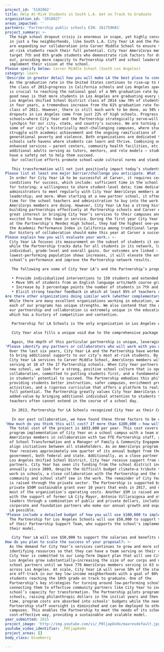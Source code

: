 ```yaml
---
project_id: '5102062'
title: Help At-Risk Students in South L.A. Get on Track to Graduate
organization_id: '2018027'
areas_impacted: ''
partners: 'Partnership public schools EIN: 261759681'
project_summary: >-
  The high school dropout crisis is enormous in scope, yet highly concentrated
  in just a few neighborhoods, like South L.A. City Year LA and the Partnership
  are expanding our collaboration into Carver Middle School to ensure the most
  at-risk students reach their full potential. City Year AmeriCorps members will
  target 7th and 8th grade students who demonstrate risk factors for dropping
  out, providing more capacity to Partnership staff and school leadership to
  implement their vision at the school.
Please specify below: Carver Middle School (South Los Angeles)
category: learn
'Describe in greater detail how you will make LA the best place to connect:': >-
  As the graduation rate in the United States continues to rise—up to 81.4% for
  the class of 2013—progress in California schools and Los Angeles specifically,
  is crucial to reaching the national goal of a 90% graduation rate by 2020. The
  good news is that more students in Los Angeles are graduating every year. The
  Los Angeles Unified School District class of 2014 saw 70% of students graduate
  in four years, a tremendous increase from the 61% graduation rate for the
  class of 2011. However, there is still much work to be done, as 50% of
  dropouts in Los Angeles come from just 22% of high schools. Progress in these
  schools—where City Year and the Partnership strategically serve—will be a
  lynchpin for our city, state, and country’s success. We are turning around
  some of our city’s historically most-challenging campuses, where students
  struggle with academic achievement and the ongoing ramifications of
  generational poverty and violence. Both organizations are dedicated to making
  schools safe havens where students can learn and thrive. Combining our
  enhanced services – parent centers, community health facilities, etc., with
  additional adults serving as tutors, mentors, and role models – students will
  have a safety net to help them succeed. 
   Our collective efforts promote school-wide cultural norms and standards related to student responsibility, efficacy and interactions between peers, students and adults. When we can change school climates—encouraging trust, respect and support—the impact is profound. Students are interacting positively with adults, and feel a sense of pride and ownership in their school. School pride makes students more likely to work hard in the classroom, reach out to adults for extra support, and become more engaged in activities before, during, and after school, treating their school like the valuable community resource it should be. 
   
   This transformation will not just positively impact today’s students, but can ripple out to future generations. If students feel more connected to school and have greater success, they are more likely to graduate. If they graduate from high school, they will likely earn at least $1M more in their lifetime than if they drop out. If they drop out, they are three times more likely to be unemployed and eight times more likely to go to jail. This will not only impact their lives, but their children and grandchildren. By breaking the cycle now, we can set up future generations for continued and further success.
Please list at least one major barrier/challenge you anticipate. What is your strategy for overcoming these obstacles?: >-
  In order for City Year LA to be successful at Carver, it requires certain
  conditions for success, which include: sufficient time in the school schedule
  for tutoring; a willingness to share student-level data; time dedicated for
  administrators to meet regularly with City Year AmeriCorps members and
  leadership; and more. When starting at a new partner school, it often takes
  time for the school teachers and administration to buy into the work our
  AmeriCorps members are doing. However, City Year LA has a strong history of
  building partnerships effectively at Partnership schools and Carver expressed
  great interest in bringing City Year’s services to their campuses and are
  excited to have the team in service. During the first year City Year LA served
  at the Partnership’s Mendez High School, they had the highest one-year gain on
  the Academic Performance Index in California among traditional large schools.
  Our history of collaboration should make this year at Carver a success.
Please explain how you will evaluate your work.: >-
  City Year LA focuses its measurement on the subset of students it serves,
  while the Partnership tracks data for all students in its network, looking at
  individual, grade-level and overall gains. Our outcomes are linked – if the
  lowest-performing population shows increases, it will elevate the entire
  school’s performance and improve the Partnership network results.
   
   The following are some of City Year LA’s and the Partnership’s proposed outcomes:
   
   • Provide individualized interventions to 150 students and extended learning time through City Year after-school programs to 100 students
   • Move 50% of students from an English language arts/math course grade of “D” or lower to a “C” or higher, or maintain/improve an existing “C”
   • Increase by 3 percentage points the number of students in 7th and 8th grade who meet or exceed the standards in English language arts and math
   • Elicit strong teacher feedback in which at least 85% of teachers report positive experiences with City Year.
Are there other organizations doing similar work (whether complementary or competitive)? What is unique about your proposed approach?: >-
  While there are many excellent organizations working in education, we believe
  each of our programs has unique strengths. We also contend that the depth of
  our partnership and collaboration is extremely unique in the education space,
  which has a history of competition and contention. 
   
   Partnership for LA Schools is the only organization in Los Angeles with a track record of turning around the lowest-performing schools at scale and driving policy and programmatic changes that impact all students in LAUSD. While charter schools have shown progress toward increasing student achievement, few of their methods have proven scalable to-date, and not within the constraints of the current education system. The Partnership’s model offers another option for transforming schools that takes the benefits of charter schools and applies them in a way that is scalable to LAUSD. Partnership schools work with existing staff under labor contracts and serve all students within existing attendance boundaries. Because the Partnership team works side-by-side with LAUSD, quality practices developed in our schools can be shared with and eventually adopted by other District schools, and because Partnership schools are LAUSD schools and operate under the same District constraints, we can identify and remove barriers to success for our schools and others across LAUSD and the State.
   
   City Year also fills a unique void due to the comprehensive package of supports we provide for the most at-risk students. Teams of AmeriCorps members work from 7:30am-6:00pm to provide individualized tutoring, after-school and extracurricular programs, and positive school climate initiatives to turn around the early warning indicators for the students that need it most. We are also unique in the strong partnerships we build with teachers who report feeling more supported and able to differentiate instruction because of the AmeriCorps members’ consistent presence in their classroom. There are strong after-school programs and other student support organizations, but none that are fully integrated into the school day and classroom like City Year. AmeriCorps members are uniquely positioned to help students with their homework since they witnessed the lessons taught that day and can provide different perspective and support to students. 
   
   Again, the depth of this particular partnership is unique, leveraging our individual strengths, assets, and resources to better support students across Los Angeles.
'Please identify any partners or collaborators who will work with you on this project. How much of the $100,000 grant award will each partner receive?': >-
  Over the last six years, City Year LA and the Partnership have worked together
  to bring additional supports to our city’s most at-risk students. By expanding
  City Year LA services to Carver Middle School, AmeriCorps members will be
  serving at 10 of the 17 Partnership schools. When City Year partners with a
  new school, we look for a strong, positive school culture that is open to
  collaboration, committed to putting students first, and a fundamental belief
  in students’ potential to succeed. The Partnership embodies this philosophy by
  providing students better instruction, safer campuses, enrichment programs and
  activities, and a rigorous curriculum that offers a platform to realize their
  full potential. The Partnership greatly values City Year AmeriCorps members’
  added-value by bringing additional individual attention to students that
  teachers often cannot extend in the course of a school day. 
   
   In 2013, Partnership for LA Schools recognized City Year as their Community Partner of the Year at its annual Family and Community Engagement Awards ceremony. We both deeply believe that our students are more likely to succeed if they attend a Partnership school with City Year corps members in the classroom. Our collaboration runs so deep that we have once again opted to apply for this grant together, rather than compete against one another. 
   
   In our past collaboration, we have found these three factors to be critical: 1) strong leadership from both organizations – on the ground level at the schools as well as at the senior level of our organizations; 2) shared values and a deep belief in our students and their potential; and 3) a willingness to leverage partnerships and outside resources to support our students and our work.
'How much do you think this will cost? If more than $100,000 – how will you cover the additional costs?': >-
  The total cost of the project is $833,000 per year. This cost covers full
  program implementation of City Year on a school campus with a team of 15
  AmeriCorps members in collaboration with two FTE Partnership staff, a Director
  of School Transformation and a Manager of Family & Community Engagement, to
  align initiatives between all stakeholders. As an AmeriCorps program, City
  Year receives approximately one quarter of its annual budget from the
  government, both federal and state. Additionally, as a close partner of the
  Los Angeles Unified School District, City Year receive support from school
  partners. City Year has seen its funding from the school district increase
  annually since 2009, despite the difficult budget climate—a tribute to its
  work in schools, a close collaboration with the Partnership and the value the
  community and school staff see in the work. The remainder of City Year's funds
  is raised through the private sector. The Partnership is supported by a
  private $50M sustainable grant over 10 years that ends in 2017, and covers
  most of the organization's operating costs. Another $5M is raised annually
  with the support of former LA City Mayor, Antonio Villaraigosa and other civic
  leaders through a combination of public and private dollars, including
  corporate and foundation partners who make our annual growth and expansion in
  LA possible.
'Please include a detailed budget of how you will use $100,000 to implement this project.': >-
  The Partnership for Los Angeles Schools will use $50,000 to support the salary
  of their Partnership Support Team, who supports the school's implementation of
  their model.
   
   City Year LA will use $50,000 to support the salaries and benefits of the 16 AmeriCorps members at Carver ($27,569), the staff that supports our AmeriCorps members ($8,196), and for the other costs of materials and non-personnel items that support our program ($14,235). We can provide detailed budgets for both organizations upon request.
How do you plan to scale the success of your proposal?: >-
  As the demand for City Year’s services continues to grow and more schools are
  identifying resources so that they can have a team serving on their campus,
  City Year is committed to our Long-Term Impact plan that will see City Year
  Los Angeles grow substantially—increasing the size of our corps and number of
  school partners until we have 770 AmeriCorps members serving in 63 schools
  across Los Angeles. At scale, City Year LA will serve 50% of the students who
  are off-track in our key low-income neighborhoods with a goal of 80% of
  students reaching the 10th grade on track to graduate. One of the
  Partnership’s key strategies for turning around low-performing schools is
  connecting them to effective community partners like City Year to increase a
  school’s capacity for transformation. The Partnership pilots programs at its
  schools, raising philanthropic dollars in the initial years and then over
  time, program costs are absorbed into schools' budgets while the need for
  Partnership staff oversight is diminished and can be deployed to other
  campuses. This enables the Partnership to meet the needs of its schools in a
  cost-effective way, providing a sustainable and scalable model.
year_submitted: 2015
project_image: 'http://img.youtube.com/vi/_P0ljapOsHo/maxresdefault.jpg'
youtube_video_identifier: _P0ljapOsHo
project_areas: []
body_class: blueberry

---
```

